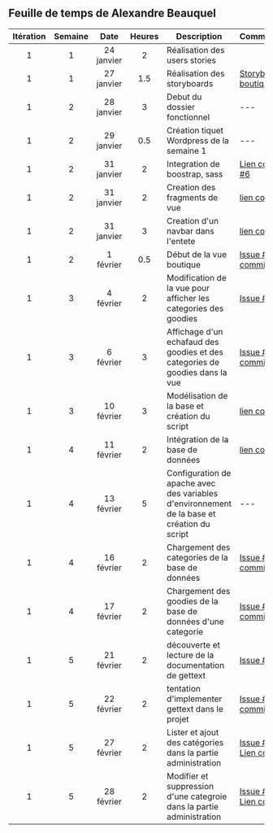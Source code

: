 ## Feuille de temps de Alexandre Beauquel


 **Itération** | **Semaine** | **Date**  | **Heures** | **Description**                     | **Commentaire**
:---:          |:---:        |:---:      |:---:       |---                                  |---     
1              |1            |24 janvier | 2          |Réalisation des users stories        |
1              |1            |27 janvier | 1.5        |Réalisation des storyboards          | [Storyboard boutique](https://github.com/cegepmatane/projet-web-2019-Ca-broue/commit/0c8080de49e070ad7e30bb65579de33acf899294)    
1              |2            |28 janvier |3           |Debut du dossier fonctionnel         |---    
1              |2            |29 janvier |0.5         |Création tiquet Wordpress de la semaine 1         |---    
1              |2            |31 janvier |2           |Integration de boostrap, sass        |[Lien commit](https://github.com/cegepmatane/projet-web-2019-Ca-broue/commit/b557adcd1b95ab789fc4c76802693a6d4dcbb4da) [#6](https://github.com/cegepmatane/projet-web-2019-Ca-broue/issues/6)    
1              |2            |31 janvier |2           |Creation des fragments de vue        |[lien commit](https://github.com/cegepmatane/projet-web-2019-Ca-broue/commit/22d411e3af830f9389412d40175790cf68621c03)  
1              |2            |31 janvier |3           |Creation d'un navbar dans l'entete        |[lien commit](https://github.com/cegepmatane/projet-web-2019-Ca-broue/commit/8ab30bbf0e57028d31ca4dc0354e34d8edb64c7b)  
1              |2            |1  février |0.5         | Début de la vue boutique        |[Issue #6 ](https://github.com/cegepmatane/projet-web-2019-Ca-broue/issues/6) [lien commi](https://github.com/cegepmatane/projet-web-2019-Ca-broue/commit/d5f42648f638e83d47b4da1b139aa0a2e8d88706)
1              |3            |4  février |2         | Modification de la vue pour afficher les categories des goodies        |[Issue #6 ](https://github.com/cegepmatane/projet-web-2019-Ca-broue/issues/6)    
1              |3            |6  février |3         | Affichage d'un echafaud des goodies et des categories de goodies dans la vue |[Issue #6 ](https://github.com/cegepmatane/projet-web-2019-Ca-broue/issues/6)  [lien commit](https://github.com/cegepmatane/projet-web-2019-Ca-broue/commit/0479c8d6b6eb337b3237eda2de7ae9b7824ed99c)    
1              |3            |10  février |3         | Modélisation de la base et création du script |[lien commit](https://github.com/cegepmatane/projet-web-2019-Ca-broue/commit/e76aa559304a57abcfd166c44075f5dc8d95695e)
1              |4            |11  février |2         | Intégration de la base de données  |[lien commit](https://github.com/cegepmatane/projet-web-2019-Ca-broue/commit/bf9e7bfbbab14989327f439e8181a7661f4cb3a3)
1              |4            |13  février |5         | Configuration de apache avec des variables d'environnement de la base et création du script |---    
1              |4            |16  février |2        | Chargement des categories de la base de données |[Issue #6 ](https://github.com/cegepmatane/projet-web-2019-Ca-broue/issues/6)[lien commit](https://github.com/cegepmatane/projet-web-2019-Ca-broue/commit/cf628ad18de9743d0bd641030c065cf7b7a5850d)
1              |4            |17  février |2        | Chargement des goodies de la base de données d'une categorie|[Issue #6 ](https://github.com/cegepmatane/projet-web-2019-Ca-broue/issues/6) [Lien commit](https://github.com/cegepmatane/projet-web-2019-Ca-broue/commit/dcef29922336c311784c7d29740b326c527b0c13)
1              |5            |21  février |2        | découverte et lecture de la documentation de gettext |[Issue #2 ](https://github.com/cegepmatane/projet-web-2019-Ca-broue/issues/2)
1              |5            |22  février |2        | tentation d'implementer gettext dans le projet |[Issue #2 ](https://github.com/cegepmatane/projet-web-2019-Ca-broue/issues/2) [Lien commit](https://github.com/cegepmatane/projet-web-2019-Ca-broue/commit/663940b177ea63739674343a03673627367584a3)
1              |5            |27  février |2        | Lister et ajout des catégories dans la partie administration  |[Issue #24 ](https://github.com/cegepmatane/projet-web-2019-Ca-broue/issues/24) [Lien commit](https://github.com/cegepmatane/projet-web-2019-Ca-broue/commit/467a79876d3146c0cbf3b9993b74b9b4b44900ad)
1              |5            |28  février |2        | Modifier et suppression d'une categroie dans la partie administration  |[Issue #24 ](https://github.com/cegepmatane/projet-web-2019-Ca-broue/issues/24) [Lien commit](https://github.com/cegepmatane/projet-web-2019-Ca-broue/commit/5975562fc9b370f66a379941c23ed2ce25f3e3d8)
        